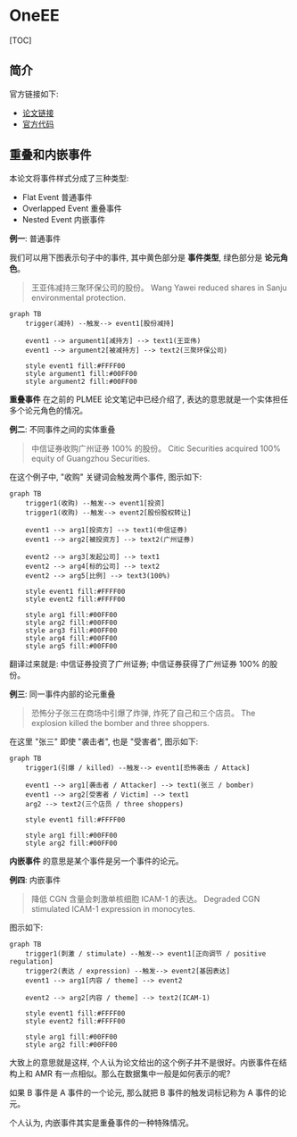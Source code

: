 
# OneEE

[TOC]

## 简介

官方链接如下:

+ [论文链接](https://arxiv.org/abs/2209.02693)
+ [官方代码](https://github.com/Cao-Hu/OneEE)

## 重叠和内嵌事件

本论文将事件样式分成了三种类型:

+ Flat Event 普通事件
+ Overlapped Event 重叠事件
+ Nested Event 内嵌事件

**例一**: 普通事件

我们可以用下图表示句子中的事件, 其中黄色部分是 **事件类型**, 绿色部分是 **论元角色**。

> 王亚伟减持三聚环保公司的股份。
> Wang Yawei reduced shares in Sanju environmental protection.

```mermaid
graph TB
    trigger(减持) --触发--> event1[股份减持]

    event1 --> argument1[减持方] --> text1(王亚伟)
    event1 --> argument2[被减持方] --> text2(三聚环保公司)

    style event1 fill:#FFFF00
    style argument1 fill:#00FF00
    style argument2 fill:#00FF00
```

**重叠事件** 在之前的 PLMEE 论文笔记中已经介绍了, 表达的意思就是一个实体担任多个论元角色的情况。

**例二**: 不同事件之间的实体重叠

> 中信证券收购广州证券 100% 的股份。
> Citic Securities acquired 100% equity of Guangzhou Securities.

在这个例子中, "收购" 关键词会触发两个事件, 图示如下:

```mermaid
graph TB
    trigger1(收购) --触发--> event1[投资]
    trigger1(收购) --触发--> event2[股份股权转让]

    event1 --> arg1[投资方] --> text1(中信证券)
    event1 --> arg2[被投资方] --> text2(广州证券)

    event2 --> arg3[发起公司] --> text1
    event2 --> arg4[标的公司] --> text2
    event2 --> arg5[比例] --> text3(100%)

    style event1 fill:#FFFF00
    style event2 fill:#FFFF00

    style arg1 fill:#00FF00
    style arg2 fill:#00FF00
    style arg3 fill:#00FF00
    style arg4 fill:#00FF00
    style arg5 fill:#00FF00
```

翻译过来就是: 中信证券投资了广州证券; 中信证券获得了广州证券 100% 的股份。

**例三**: 同一事件内部的论元重叠

> 恐怖分子张三在商场中引爆了炸弹, 炸死了自己和三个店员。
> The explosion killed the bomber and three shoppers.

在这里 "张三" 即使 "袭击者", 也是 "受害者", 图示如下:

```mermaid
graph TB
    trigger1(引爆 / killed) --触发--> event1[恐怖袭击 / Attack]

    event1 --> arg1[袭击者 / Attacker] --> text1(张三 / bomber)
    event1 --> arg2[受害者 / Victim] --> text1
    arg2 --> text2(三个店员 / three shoppers)

    style event1 fill:#FFFF00

    style arg1 fill:#00FF00
    style arg2 fill:#00FF00
```

**内嵌事件** 的意思是某个事件是另一个事件的论元。

**例四**: 内嵌事件

> 降低 CGN 含量会刺激单核细胞 ICAM-1 的表达。
> Degraded CGN stimulated ICAM-1 expression in monocytes.

图示如下:

```mermaid
graph TB
    trigger1(刺激 / stimulate) --触发--> event1[正向调节 / positive regulation]
    trigger2(表达 / expression) --触发--> event2[基因表达]
    event1 --> arg1[内容 / theme] --> event2

    event2 --> arg2[内容 / theme] --> text2(ICAM-1)

    style event1 fill:#FFFF00
    style event2 fill:#FFFF00

    style arg1 fill:#00FF00
    style arg2 fill:#00FF00
```

大致上的意思就是这样, 个人认为论文给出的这个例子并不是很好。内嵌事件在结构上和 AMR 有一点相似。那么在数据集中一般是如何表示的呢?

如果 B 事件是 A 事件的一个论元, 那么就把 B 事件的触发词标记称为 A 事件的论元。

个人认为, 内嵌事件其实是重叠事件的一种特殊情况。
